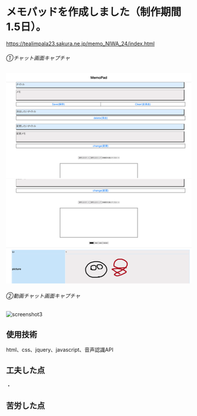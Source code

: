 # メモパッドを作成しました（制作期間1.5日）。

https://tealimpala23.sakura.ne.jp/memo_NIWA_24/index.html


###### ①チャット画面キャプチャ
![](screenshot1.png "screenshot1")
![](screenshot2.png "screenshot2")

###### ②動画チャット画面キャプチャ
![](screenshot3.png "screenshot3")

## 使用技術

html、css、jquery、javascript、音声認識API

## 工夫した点
・

## 苦労した点

